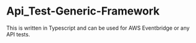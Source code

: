 # Api_Test-Generic-Framework
This is written in Typescript and can be used for AWS Eventbridge or any API tests.
